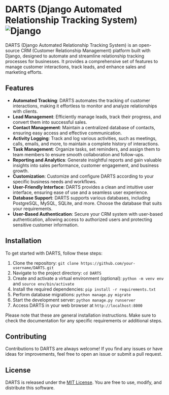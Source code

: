 # DARTS (Django Automated Relationship Tracking System) ![Django](https://img.shields.io/badge/django-%23092E20.svg?style=for-the-badge&logo=django&logoColor=white)


DARTS (Django Automated Relationship Tracking System) is an open-source CRM (Customer Relationship Management) platform built with Django, designed to automate and streamline relationship tracking processes for businesses. It provides a comprehensive set of features to manage customer interactions, track leads, and enhance sales and marketing efforts.

## Features

- **Automated Tracking**: DARTS automates the tracking of customer interactions, making it effortless to monitor and analyze relationships with clients.
- **Lead Management**: Efficiently manage leads, track their progress, and convert them into successful sales.
- **Contact Management**: Maintain a centralized database of contacts, ensuring easy access and effective communication.
- **Activity Logging**: Track and log various activities, such as meetings, calls, emails, and more, to maintain a complete history of interactions.
- **Task Management**: Organize tasks, set reminders, and assign them to team members to ensure smooth collaboration and follow-ups.
- **Reporting and Analytics**: Generate insightful reports and gain valuable insights into sales performance, customer engagement, and business growth.
- **Customization**: Customize and configure DARTS according to your specific business needs and workflows.
- **User-Friendly Interface**: DARTS provides a clean and intuitive user interface, ensuring ease of use and a seamless user experience.
- **Database Support**: DARTS supports various databases, including PostgreSQL, MySQL, SQLite, and more. Choose the database that suits your requirements.
- **User-Based Authentication**: Secure your CRM system with user-based authentication, allowing access to authorized users and protecting sensitive customer information.

## Installation

To get started with DARTS, follow these steps:

1. Clone the repository: `git clone https://github.com/your-username/DARTS.git`
2. Navigate to the project directory: `cd DARTS`
3. Create and activate a virtual environment (optional): `python -m venv env` and `source env/bin/activate`
4. Install the required dependencies: `pip install -r requirements.txt`
5. Perform database migrations: `python manage.py migrate`
6. Start the development server: `python manage.py runserver`
7. Access DARTS in your web browser at `http://localhost:8000`

Please note that these are general installation instructions. Make sure to check the documentation for any specific requirements or additional steps.

## Contributing

Contributions to DARTS are always welcome! If you find any issues or have ideas for improvements, feel free to open an issue or submit a pull request.

## License

DARTS is released under the [MIT License](LICENSE). You are free to use, modify, and distribute this software.
